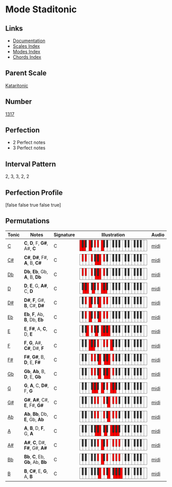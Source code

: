 # Mode Staditonic

## Links

- [Documentation](index.md)
- [Scales Index](Scales.md)
- [Modes Index](Modes.md)
- [Chords Index](Chords.md)

## Parent Scale

[Kataritonic](ScaleKataritonic.md)

## Number

[1317](https://ianring.com/musictheory/scales/1317)

## Perfection

- 2 Perfect notes
- 3 Perfect notes

## Interval Pattern

2, 3, 3, 2, 2

## Perfection Profile

[false false true false true]

## Permutations

| Tonic | Notes | Signature | Illustration | Audio |
|-------|-------|-----------|--------------|-------|
| [C](ModeCNaturalStaditonic.md) | **C**, **D**, F, **G#**, A#, **C** | C | ![CNaturalStaditonic](ModeCNaturalStaditonic.png) | [midi](https://github.com/edipermadi/music/blob/main/docs/ModeCNaturalStaditonic.mid?raw=true) |
| [C#](ModeCSharpStaditonic.md) | **C#**, **D#**, F#, **A**, B, **C#** | C | ![CSharpStaditonic](ModeCSharpStaditonic.png) | [midi](https://github.com/edipermadi/music/blob/main/docs/ModeCSharpStaditonic.mid?raw=true) |
| [Db](ModeDFlatStaditonic.md) | **Db**, **Eb**, Gb, **A**, B, **Db** | C | ![DFlatStaditonic](ModeDFlatStaditonic.png) | [midi](https://github.com/edipermadi/music/blob/main/docs/ModeDFlatStaditonic.mid?raw=true) |
| [D](ModeDNaturalStaditonic.md) | **D**, **E**, G, **A#**, C, **D** | C | ![DNaturalStaditonic](ModeDNaturalStaditonic.png) | [midi](https://github.com/edipermadi/music/blob/main/docs/ModeDNaturalStaditonic.mid?raw=true) |
| [D#](ModeDSharpStaditonic.md) | **D#**, **F**, G#, **B**, C#, **D#** | C | ![DSharpStaditonic](ModeDSharpStaditonic.png) | [midi](https://github.com/edipermadi/music/blob/main/docs/ModeDSharpStaditonic.mid?raw=true) |
| [Eb](ModeEFlatStaditonic.md) | **Eb**, **F**, Ab, **B**, Db, **Eb** | C | ![EFlatStaditonic](ModeEFlatStaditonic.png) | [midi](https://github.com/edipermadi/music/blob/main/docs/ModeEFlatStaditonic.mid?raw=true) |
| [E](ModeENaturalStaditonic.md) | **E**, **F#**, A, **C**, D, **E** | C | ![ENaturalStaditonic](ModeENaturalStaditonic.png) | [midi](https://github.com/edipermadi/music/blob/main/docs/ModeENaturalStaditonic.mid?raw=true) |
| [F](ModeFNaturalStaditonic.md) | **F**, **G**, A#, **C#**, D#, **F** | C | ![FNaturalStaditonic](ModeFNaturalStaditonic.png) | [midi](https://github.com/edipermadi/music/blob/main/docs/ModeFNaturalStaditonic.mid?raw=true) |
| [F#](ModeFSharpStaditonic.md) | **F#**, **G#**, B, **D**, E, **F#** | C | ![FSharpStaditonic](ModeFSharpStaditonic.png) | [midi](https://github.com/edipermadi/music/blob/main/docs/ModeFSharpStaditonic.mid?raw=true) |
| [Gb](ModeGFlatStaditonic.md) | **Gb**, **Ab**, B, **D**, E, **Gb** | C | ![GFlatStaditonic](ModeGFlatStaditonic.png) | [midi](https://github.com/edipermadi/music/blob/main/docs/ModeGFlatStaditonic.mid?raw=true) |
| [G](ModeGNaturalStaditonic.md) | **G**, **A**, C, **D#**, F, **G** | C | ![GNaturalStaditonic](ModeGNaturalStaditonic.png) | [midi](https://github.com/edipermadi/music/blob/main/docs/ModeGNaturalStaditonic.mid?raw=true) |
| [G#](ModeGSharpStaditonic.md) | **G#**, **A#**, C#, **E**, F#, **G#** | C | ![GSharpStaditonic](ModeGSharpStaditonic.png) | [midi](https://github.com/edipermadi/music/blob/main/docs/ModeGSharpStaditonic.mid?raw=true) |
| [Ab](ModeAFlatStaditonic.md) | **Ab**, **Bb**, Db, **E**, Gb, **Ab** | C | ![AFlatStaditonic](ModeAFlatStaditonic.png) | [midi](https://github.com/edipermadi/music/blob/main/docs/ModeAFlatStaditonic.mid?raw=true) |
| [A](ModeANaturalStaditonic.md) | **A**, **B**, D, **F**, G, **A** | C | ![ANaturalStaditonic](ModeANaturalStaditonic.png) | [midi](https://github.com/edipermadi/music/blob/main/docs/ModeANaturalStaditonic.mid?raw=true) |
| [A#](ModeASharpStaditonic.md) | **A#**, **C**, D#, **F#**, G#, **A#** | C | ![ASharpStaditonic](ModeASharpStaditonic.png) | [midi](https://github.com/edipermadi/music/blob/main/docs/ModeASharpStaditonic.mid?raw=true) |
| [Bb](ModeBFlatStaditonic.md) | **Bb**, **C**, Eb, **Gb**, Ab, **Bb** | C | ![BFlatStaditonic](ModeBFlatStaditonic.png) | [midi](https://github.com/edipermadi/music/blob/main/docs/ModeBFlatStaditonic.mid?raw=true) |
| [B](ModeBNaturalStaditonic.md) | **B**, **C#**, E, **G**, A, **B** | C | ![BNaturalStaditonic](ModeBNaturalStaditonic.png) | [midi](https://github.com/edipermadi/music/blob/main/docs/ModeBNaturalStaditonic.mid?raw=true) |
